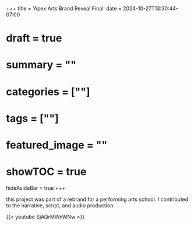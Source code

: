 +++
title = 'Apex Arts Brand Reveal Final'
date = 2024-10-27T13:30:44-07:00
# draft = true
# summary = ""
# categories = [""]
# tags = [""]
# featured_image = ""
# showTOC = true
hideAsideBar = true
+++

this project was part of a rebrand for a performing arts school. I contributed to the narrative, script, and audio production.

{{< youtube SjAQrMWnWNw >}}

<!--more-->
